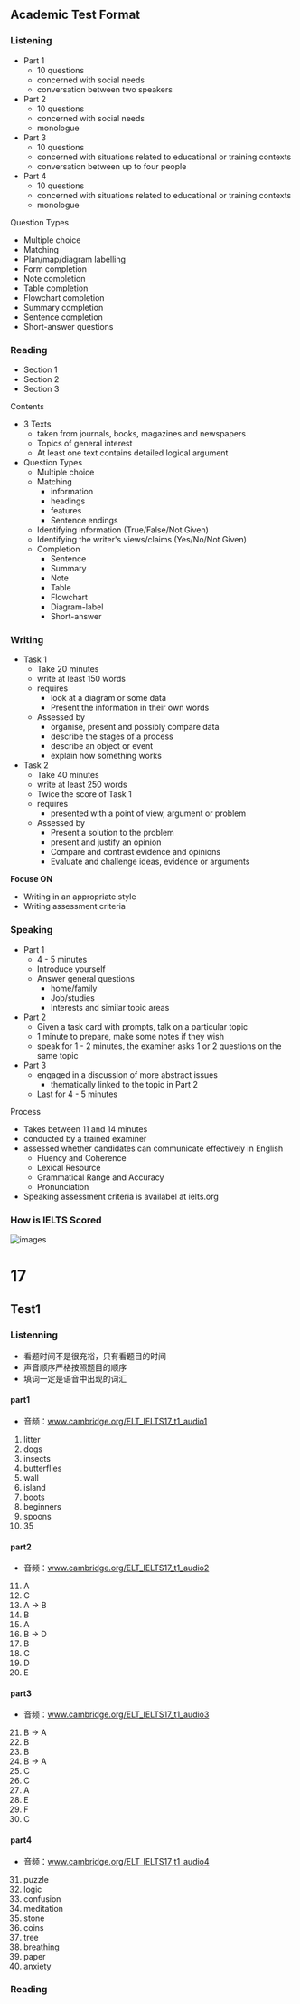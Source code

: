 ## Academic Test Format

### Listening

- Part 1
  - 10 questions
  - concerned with social needs
  - conversation between two speakers
- Part 2
  - 10 questions
  - concerned with social needs
  - monologue
- Part 3
  - 10 questions
  - concerned with situations related to educational or training contexts
  - conversation between up to four people
- Part 4
  - 10 questions
  - concerned with situations related to educational or training contexts
  - monologue

Question Types

- Multiple choice
- Matching
- Plan/map/diagram labelling
- Form completion
- Note completion
- Table completion
- Flowchart completion
- Summary completion
- Sentence completion
- Short-answer questions

### Reading

- Section 1
- Section 2
- Section 3

Contents

- 3 Texts 
  - taken from journals, books, magazines and newspapers
  - Topics of general interest
  - At least one text contains detailed logical argument
- Question Types
  - Multiple choice
  - Matching
    - information
    - headings
    - features
    - Sentence endings
  - Identifying information (True/False/Not Given)
  - Identifying the writer's views/claims (Yes/No/Not Given)
  - Completion
    - Sentence
    - Summary
    - Note
    - Table
    - Flowchart
    - Diagram-label
    - Short-answer

### Writing

- Task 1
  - Take 20 minutes
  - write at least 150 words
  - requires
    - look at a diagram or some data
    - Present the information in their own words
  - Assessed by
    - organise, present and possibly compare data
    - describe the stages of a process
    - describe an object or event
    - explain how something works
- Task 2
  - Take 40 minutes
  - write at least 250 words
  - Twice the score of Task 1
  - requires
    - presented with a point of view, argument or problem
  - Assessed by
    - Present a solution to the problem
    - present and justify an opinion
    - Compare and contrast evidence and opinions
    - Evaluate and challenge ideas, evidence or arguments

**Focuse ON**

- Writing in an appropriate style
- Writing assessment criteria

### Speaking

- Part 1
  - 4 - 5 minutes
  - Introduce yourself
  - Answer general questions
    - home/family
    - Job/studies
    - Interests and similar topic areas
- Part 2
  - Given a task card with prompts, talk on a particular topic
  - 1 minute to prepare, make some notes if they wish
  - speak for 1 - 2 minutes, the examiner asks 1 or 2 questions on the same topic
- Part 3
  - engaged in a discussion of more abstract issues
    - thematically linked to the topic in Part 2
  - Last for 4 - 5 minutes

Process

- Takes between 11 and 14 minutes
- conducted by a trained examiner
- assessed whether candidates can communicate effectively in English
  - Fluency and Coherence
  - Lexical Resource
  - Grammatical Range and Accuracy
  - Pronunciation
- Speaking assessment criteria is availabel at ielts.org

### How is IELTS Scored

![images](./images/how-ielts-scored.png)

# 17

## Test1

### Listenning

- 看题时间不是很充裕，只有看题目的时间
- 声音顺序严格按照题目的顺序
- 填词一定是语音中出现的词汇

#### part1

- 音频：www.cambridge.org/ELT_IELTS17_t1_audio1

1. litter
2. dogs
3. insects
4. butterflies
5. wall
6. island
7. boots
8. beginners
9. spoons
10. 35

#### part2

- 音频：www.cambridge.org/ELT_IELTS17_t1_audio2

11. A
12. C
13. A  -> B
14. B
15. A 
16. B  -> D
17. B 
18. C
19. D 
20. E

#### part3

- 音频：www.cambridge.org/ELT_IELTS17_t1_audio3

21. B  -> A
22. B
23. B
24. B  -> A
25. C
26. C
27. A
28. E
29. F
30. C

#### part4

- 音频：www.cambridge.org/ELT_IELTS17_t1_audio4

31. puzzle
32. logic
33. confusion
34. meditation
35. stone
36. coins
37. tree
38. breathing
39. paper
40. anxiety

### Reading

